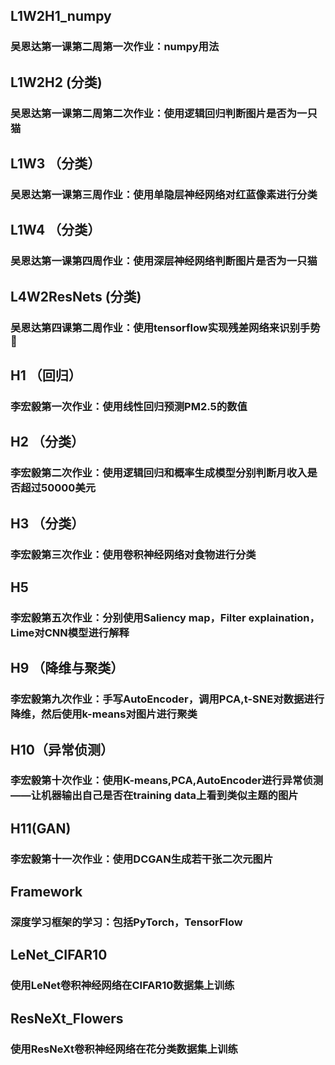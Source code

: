 ## L1W2H1_numpy
### 吴恩达第一课第二周第一次作业：numpy用法

## L1W2H2 (分类)
### 吴恩达第一课第二周第二次作业：使用逻辑回归判断图片是否为一只猫

## L1W3 （分类）
### 吴恩达第一课第三周作业：使用单隐层神经网络对红蓝像素进行分类

## L1W4 （分类）
### 吴恩达第一课第四周作业：使用深层神经网络判断图片是否为一只猫

## L4W2ResNets (分类)
### 吴恩达第四课第二周作业：使用tensorflow实现残差网络来识别手势👋

## H1 （回归）
### 李宏毅第一次作业：使用线性回归预测PM2.5的数值

## H2 （分类）
### 李宏毅第二次作业：使用逻辑回归和概率生成模型分别判断月收入是否超过50000美元

## H3 （分类）
### 李宏毅第三次作业：使用卷积神经网络对食物进行分类

## H5 
### 李宏毅第五次作业：分别使用Saliency map，Filter explaination，Lime对CNN模型进行解释

## H9 （降维与聚类）
### 李宏毅第九次作业：手写AutoEncoder，调用PCA,t-SNE对数据进行降维，然后使用k-means对图片进行聚类

## H10（异常侦测）
### 李宏毅第十次作业：使用K-means,PCA,AutoEncoder进行异常侦测——让机器输出自己是否在training data上看到类似主题的图片

## H11(GAN)
### 李宏毅第十一次作业：使用DCGAN生成若干张二次元图片

## Framework 
### 深度学习框架的学习：包括PyTorch，TensorFlow

## LeNet_CIFAR10 
### 使用LeNet卷积神经网络在CIFAR10数据集上训练

## ResNeXt_Flowers
### 使用ResNeXt卷积神经网络在花分类数据集上训练
